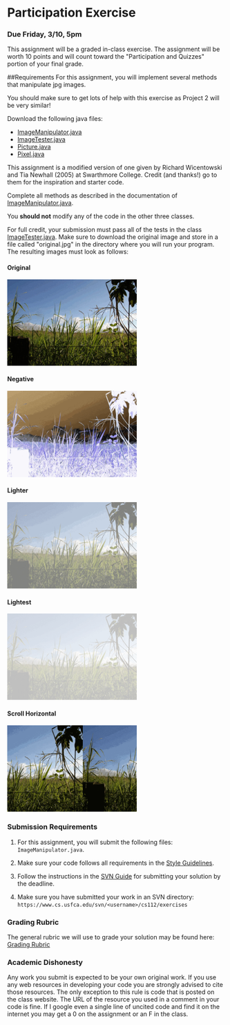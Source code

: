 Participation Exercise
======================

### Due Friday, 3/10, 5pm

This assignment will be a graded in-class exercise. The assignment will be worth 10 points and will count toward the "Participation and Quizzes" portion of your final grade.

<!--
You are required to submit your work by 5:00pm on October 4, 2016. 
-->

##Requirements
For this assignment, you will implement several methods that manipulate jpg images. 

You should make sure to get lots of help with this exercise as Project 2 will be very similar!

Download the following java files: 

- [ImageManipulator.java](https://raw.githubusercontent.com/CS112-S17/labs/master/image_exercise/ImageManipulator.java)
- [ImageTester.java](https://raw.githubusercontent.com/CS112-S17/labs/master/image_exercise/ImageTester.java)
- [Picture.java](https://raw.githubusercontent.com/CS112-S17/labs/master/image_exercise/Picture.java)
- [Pixel.java](https://raw.githubusercontent.com/CS112-S17/labs/master/image_exercise/Pixel.java)

This assignment is a modified version of one given by Richard Wicentowski and Tia Newhall (2005) at Swarthmore College. Credit (and thanks!) go to them for the inspiration and starter code.

Complete all methods as described in the documentation of [ImageManipulator.java](https://raw.githubusercontent.com/CS112-S17/labs/master/image_exercise/ImageManipulator.java). 

You **should not** modify any of the code in the other three classes.

For full credit, your submission must pass all of the tests in the class [ImageTester.java](https://raw.githubusercontent.com/CS112-S17/labs/master/image_exercise/ImageTester.java). Make sure to download the original image and store in a file called "original.jpg" in the directory where you will run your program. The resulting images must look as follows:

#### Original
<img src="image_exercise/examples/original.jpg" width="300"/>

#### Negative
<img src="image_exercise/examples/negative.jpg" width="300"/>

#### Lighter
<img src="image_exercise/examples/lighter.jpg" width="300"/>

#### Lightest
<img src="image_exercise/examples/lightest.jpg" width="300"/>

#### Scroll Horizontal
<img src="image_exercise/examples/scrollhorizontal.jpg" width="300"/>


### Submission Requirements

1. For this assignment, you will submit the following files: `ImageManipulator.java`. 

2. Make sure your code follows all requirements in the [Style Guidelines](https://github.com/CS112-S17/notes/blob/master/style.md).

3. Follow the instructions in the [SVN Guide](https://github.com/CS112-S17/notes/blob/master/svn_guide.md) for submitting your solution by the deadline.

4. Make sure you have submitted your work in an SVN directory: `https://www.cs.usfca.edu/svn/<username>/cs112/exercises`

### Grading Rubric

The general rubric we will use to grade your solution may be found here: [Grading Rubric](https://github.com/CS112-S17/notes/blob/master/grading_rubric.md)

### Academic Dishonesty

Any work you submit is expected to be your own original work. If you use any web resources in developing your code you are strongly advised to cite those resources. The only exception to this rule is code that is posted on the class website. The URL of the resource you used in a comment in your code is fine. If I google even a single line of uncited code and find it on the internet you may get a 0 on the assignment or an F in the class.

